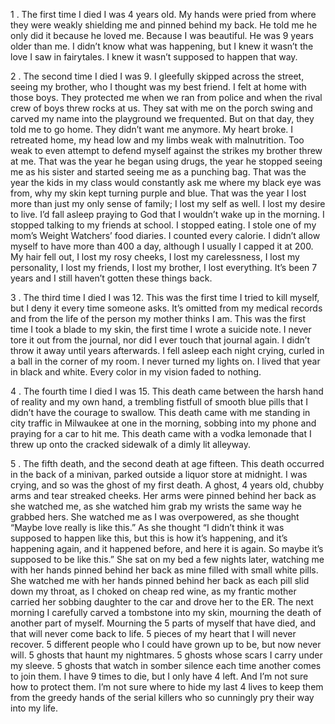 1 . The first time I died I was 4 years old. My hands were pried from where they were weakly shielding me and pinned behind my back. He told me he only did it because he loved me. Because I was beautiful. He was 9 years older than me. I didn’t know what was happening, but I knew it wasn’t the love I saw in fairytales. I knew it wasn’t supposed to happen that way.


2 . The second time I died I was 9. I gleefully skipped across the street, seeing my brother, who I thought was my best friend. I felt at home with those boys. They protected me when we ran from police and when the rival crew of boys threw rocks at us. They sat with me on the porch swing and carved my name into the playground we frequented. But on that day, they told me to go home. They didn’t want me anymore. My heart broke. I retreated home, my head low and my limbs weak with malnutrition. Too weak to even attempt to defend myself against the strikes my brother threw at me. That was the year he began using drugs, the year he stopped seeing me as his sister and started seeing me as a punching bag. That was the year the kids in my class would constantly ask me where my black eye was from, why my skin kept turning purple and blue. That was the year I lost more than just my only sense of family; I lost my self as well. I lost my desire to live. I’d fall asleep praying to God that I wouldn’t wake up in the morning. I stopped talking to my friends at school. I stopped eating. I stole one of my mom’s Weight Watchers’ food diaries. I counted every calorie. I didn’t allow myself to have more than 400 a day, although I usually I capped it at 200. My hair fell out, I lost my rosy cheeks, I lost my carelessness, I lost my personality, I lost my friends, I lost my brother, I lost everything. It’s been 7 years and I still haven’t gotten these things back.



3 . The third time I died I was 12. This was the first time I tried to kill myself, but I deny it every time someone asks. It’s omitted from my medical records and from the life of the person my mother thinks I am. This was the first time I took a blade to my skin, the first time I wrote a suicide note. I never tore it out from the journal, nor did I ever touch that journal again. I didn’t throw it away until years afterwards. I fell asleep each night crying, curled in a ball in the corner of my room. I never turned my lights on. I lived that year in black and white. Every color in my vision faded to nothing.



4 . The fourth time I died I was 15. This death came between the harsh hand of reality and my own hand, a trembling fistfull of smooth blue pills that I didn’t have the courage to swallow. This death came with me standing in city traffic in Milwaukee at one in the morning, sobbing into my phone and praying for a car to hit me. This death came with a vodka lemonade that I threw up onto the cracked sidewalk of a dimly lit alleyway.



5 . The fifth death, and the second death at age fifteen. This death occurred in the back of a minivan, parked outside a liquor store at midnight. I was crying, and so was the ghost of my first death. A ghost, 4 years old, chubby arms and tear streaked cheeks. Her arms were pinned behind her back as she watched me, as she watched him grab my wrists the same way he grabbed hers. She watched me as I was overpowered, as she thought “Maybe love really is like this.” As she thought “I didn’t think it was supposed to happen like this, but this is how it’s happening, and it’s happening again, and it happened before, and here it is again. So maybe it’s supposed to be like this.” She sat on my bed a few nights later, watching me with her hands pinned behind her back as mine filled with small white pills. She watched me with her hands pinned behind her back as each pill slid down my throat, as I choked on cheap red wine, as my frantic mother carried her sobbing daughter to the car and drove her to the ER. The next morning I carefully carved a tombstone into my skin, mourning the death of another part of myself. Mourning the 5 parts of myself that have died, and that will never come back to life. 5 pieces of my heart that I will never recover. 5 different people who I could have grown up to be, but now never will. 5 ghosts that haunt my nightmares. 5 ghosts whose scars I carry under my sleeve. 5 ghosts that watch in somber silence each time another comes to join them. I have 9 times to die, but I only have 4 left. And I’m not sure how to protect them. I’m not sure where to hide my last 4 lives to keep them from the greedy hands of the serial killers who so cunningly pry their way into my life.